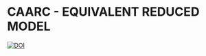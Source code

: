# CAARC - EQUIVALENT REDUCED MODEL

[![DOI](https://zenodo.org/badge/434013022.svg)](https://zenodo.org/badge/latestdoi/434013022)


 
